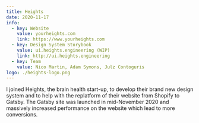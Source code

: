 ```yaml
---
title: Heights
date: 2020-11-17
info:
  - key: Website
    value: yourheights.com
    link: https://www.yourheights.com
  - key: Design System Storybook
    value: ui.heights.engineering (WIP)
    link: http://ui.heights.engineering
  - key: Team
    value: Nico Martin, Adam Symons, Julz Contoguris
logo: ./heights-logo.png
---
```


I joined Heights, the brain health start-up, to develop their brand new design system and to help with the replatform of their website from Shopify to Gatsby. The Gatsby site was launched in mid-November 2020 and massively increased performance on the website which lead to more conversions.
